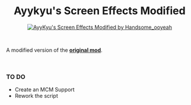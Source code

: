 <h1 align="center">Ayykyu's Screen Effects Modified</h1>

<p align="center">
   <a align="center" href="https://www.moddb.com/mods/stalker-anomaly/addons/ayykyus-screen-effects-modified-by-handsome-ooyeah2" title="Download AyyKyu's Screen Effects Modified by Handsome_ooyeah - Mod DB" target="_blank">
      <img src="https://button.moddb.com/download/medium/234883.png" alt="AyyKyu's Screen Effects Modified by Handsome_ooyeah" />
   </a>
</p>

<br>

A modified version of the **[original mod](https://www.moddb.com/mods/stalker-anomaly/addons/screen-effects)**.

<br>

### TO DO
* Create an MCM Support
* Rework the script

<br>
